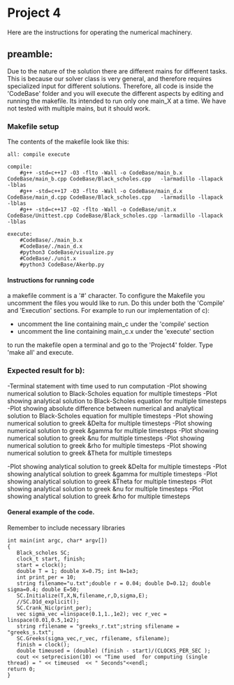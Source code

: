 # Project 4

Here are the instructions for operating the numerical machinery.

## preamble:
Due to the nature of the solution there are different mains for different tasks. This is because our solver class is very general, and therefore requires specialized input for different solutions. Therefore, all code is inside the 'CodeBase' folder and you will execute the different aspects by editing and running the makefile. Its intended to run only one main_X at a time. We have not tested with multiple mains, but it should work.



### Makefile setup
The contents of the makefile look like this:
```
all: compile execute

compile:
	#g++ -std=c++17 -O3 -flto -Wall -o CodeBase/main_b.x CodeBase/main_b.cpp CodeBase/Black_scholes.cpp   -larmadillo -llapack -lblas
	#g++ -std=c++17 -O3 -flto -Wall -o CodeBase/main_d.x CodeBase/main_d.cpp CodeBase/Black_scholes.cpp   -larmadillo -llapack -lblas
	#g++ -std=c++17 -O2 -flto -Wall -o CodeBase/unit.x CodeBase/Unittest.cpp CodeBase/Black_scholes.cpp -larmadillo -llapack -lblas

execute:
	#CodeBase/./main_b.x
	#CodeBase/./main_d.x
	#python3 CodeBase/visualize.py
	#CodeBase/./unit.x
	#python3 CodeBase/Akerbp.py
```

#### Instructions for running code
a makefile comment is a '#' character. To configure the Makefile you uncomment the files you would like to run. Do this under both the 'Compile' and 'Execution' sections. For example to run our implementation of c):

  - uncomment the line containing main_c under the 'compile' section
  - uncomment the line containing main_c.x under the 'execute' section
  
to run the makefile open a terminal and go to the 'Project4' folder. Type 'make all' and execute.



### Expected result for b):
 -Terminal statement with time used to run computation
 -Plot showing numerical solution to Black-Scholes equation for multiple timesteps
 -Plot showing analytical solution to Black-Scholes equation for multiple timesteps
 -Plot showing absolute difference between numerical and analytical solution to Black-Scholes equation for multiple timesteps
 -Plot showing numerical solution to greek &Delta for multiple timesteps
 -Plot showing numerical solution to greek &gamma for multiple timesteps
 -Plot showing numerical solution to greek &nu for multiple timesteps
 -Plot showing numerical solution to greek &rho for multiple timesteps
 -Plot showing numerical solution to greek &Theta for multiple timesteps
 
 -Plot showing analytical solution to greek &Delta for multiple timesteps
 -Plot showing analytical solution to greek &gamma for multiple timesteps
 -Plot showing analytical solution to greek &Theta for multiple timesteps
 -Plot showing analytical solution to greek &nu for multiple timesteps
 -Plot showing analytical solution to greek &rho for multiple timesteps
 




#### General example of the code. 
Remember to include necessary libraries
```
int main(int argc, char* argv[])
{
   Black_scholes SC;
   clock_t start, finish;
   start = clock();
   double T = 1; double X=0.75; int N=1e3;
   int print_per = 10;
   string filename="u.txt";double r = 0.04; double D=0.12; double sigma=0.4; double E=50;
   SC.Initialize(T,X,N,filename,r,D,sigma,E);
   //SC.D1d_explicit();
   SC.Crank_Nic(print_per);
   vec sigma_vec =linspace(0.1,1.,1e2); vec r_vec = linspace(0.01,0.5,1e2);
   string rfilename = "greeks_r.txt";string sfilename = "greeks_s.txt";
   SC.Greeks(sigma_vec,r_vec, rfilename, sfilename);
   finish = clock();
   double timeused = (double) (finish - start)/(CLOCKS_PER_SEC );
   cout << setprecision(10) << "Time used  for computing (single thread) = " << timeused  << " Seconds"<<endl;
return 0;
}


```


